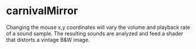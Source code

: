 # carnivalMirror

Changing the mouse x,y coordinates will vary the volume and playback rate of a sound sample. The resulting sounds are analyzed and feed a shader that distorts a vintage B&W image.

